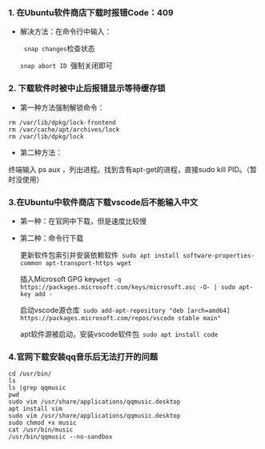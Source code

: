 ### 1. 在Ubuntu软件商店下载时报错Code：409
* 解决方法：在命令行中输入：
    
    ` snap changes`检查状态
    
    `snap abort ID `强制关闭即可
### 2. 下载软件时被中止后报错显示等待缓存锁
* 第一种方法强制解锁命令：
```` 
rm /var/lib/dpkg/lock-frontend
rm /var/cache/apt/archives/lock
rm /var/lib/dpkg/lock 
````
* 第二种方法：

终端输入 ps aux ，列出进程。找到含有apt-get的进程，直接sudo kill PID。（暂时没使用）
### 3.在Ubuntu中软件商店下载vscode后不能输入中文
* 第一种：在官网中下载，但是速度比较慢
* 第二种：命令行下载

    更新软件包索引并安装依赖软件` sudo apt install software-properties-common apt-transport-https wget`

    插入Microsoft GPG key` wget -q https://packages.microsoft.com/keys/microsoft.asc -O- | sudo apt-key add - `

    启动vscode源仓库` sudo add-apt-repository "deb [arch=amd64] https://packages.microsoft.com/repos/vscode stable main"`

    apt软件源被启动，安装vscode软件包` sudo apt install code`

### 4.官网下载安装qq音乐后无法打开的问题
````
cd /usr/bin/
ls
ls |grep qqmusic
pwd
sudo vim /usr/share/applications/qqmusic.desktop
apt install vim
sudo vim /usr/share/applications/qqmusic.desktop
sudo chmod +x music
cat /usr/bin/music
/usr/bin/qqmusic --no-sandbox
````

